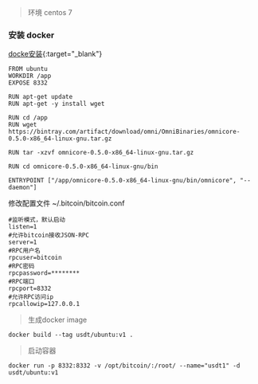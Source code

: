 > 环境 centos 7

### 安装 docker

[docke安装](https://docs.docker.com/install/linux/docker-ce/centos/){:target="_blank"}


```
FROM ubuntu
WORKDIR /app
EXPOSE 8332

RUN apt-get update
RUN apt-get -y install wget

RUN cd /app
RUN wget https://bintray.com/artifact/download/omni/OmniBinaries/omnicore-0.5.0-x86_64-linux-gnu.tar.gz

RUN tar -xzvf omnicore-0.5.0-x86_64-linux-gnu.tar.gz

RUN cd omnicore-0.5.0-x86_64-linux-gnu/bin

ENTRYPOINT ["/app/omnicore-0.5.0-x86_64-linux-gnu/bin/omnicore", "--daemon"]
```

修改配置文件 ~/.bitcoin/bitcoin.conf

```
#监听模式，默认启动
listen=1  
#允许bitcoin接收JSON-RPC
server=1  
#RPC用户名
rpcuser=bitcoin 
#RPC密码
rpcpassword=********
#RPC端口
rpcport=8332
#允许RPC访问ip
rpcallowip=127.0.0.1
```

> 生成docker image
```
docker build --tag usdt/ubuntu:v1 .
```
>启动容器
```
docker run -p 8332:8332 -v /opt/bitcoin/:/root/ --name="usdt1" -d usdt/ubuntu:v1
```


